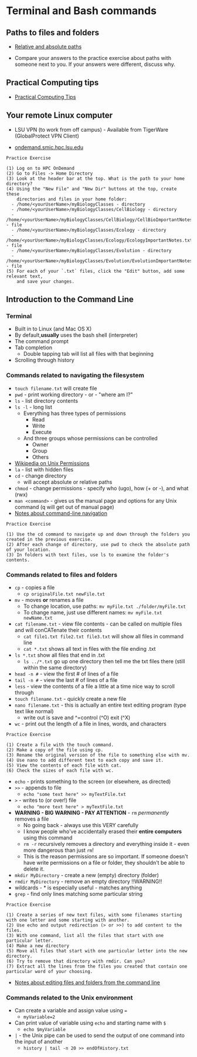 # Terminal and Bash commands

## Paths to files and folders

- [Relative and absolute paths](https://github.com/FoundCompBio-Spr22/Intro_Week1/blob/main/Filesystems.md)

- Compare your answers to the practice exercise about paths with someone next to you. If your answers were different, discuss why.

## Practical Computing tips

- [Practical Computing Tips](https://github.com/FoundCompBio-Spr22/Intro_Week1/blob/main/ComputingTips.md)

## Your remote Linux computer

- LSU VPN (to work from off campus) - Available from TigerWare (GlobalProtect VPN Client)

- [ondemand.smic.hpc.lsu.edu](https://ondemand.smic.hpc.lsu.edu)

```
Practice Exercise

(1) Log on to HPC OnDemand
(2) Go to Files -> Home Directory
(3) Look at the header bar at the top. What is the path to your home directory?
(4) Using the "New File" and "New Dir" buttons at the top, create these
    directories and files in your home folder:
  - /home/<yourUserName>/myBiologyClasses - directory
  - /home/<yourUserName>/myBiologyClasses/CellBiology - directory
  - /home/<yourUserName>/myBiologyClasses/CellBiology/CellBioImportantNotes.txt - file
  - /home/<yourUserName>/myBiologyClasses/Ecology - directory
  - /home/<yourUserName>/myBiologyClasses/Ecology/EcologyImportantNotes.txt - file
  - /home/<yourUserName>/myBiologyClasses/Evolution - directory
  - /home/<yourUserName>/myBiologyClasses/Evolution/EvolutionImportantNotes.txt - file
(5) For each of your `.txt` files, click the "Edit" button, add some relevant text,
    and save your changes.
```

## Introduction to the Command Line

### Terminal

 - Built in to Linux (and Mac OS X)
 - By default,__usually__ uses the bash shell (interpreter)
 - The command prompt
 - Tab completion
 	- Double tapping tab will list all files with that beginning
 - Scrolling through history

### Commands related to navigating the filesystem

- `touch filename.txt` will create file
- `pwd` - print working directory - or - "where am I?"
- `ls` - list directory contents
- `ls -l` - long list
    - Everything has three types of permissions
        - Read
        - Write
        - Execute
    - And three groups whose permissions can be controlled
        - Owner
        - Group
        - Others
- [Wikipedia on Unix Permissions](https://en.wikipedia.org/wiki/File_system_permissions#Notation_of_traditional_Unix_permissions)
- `la` - list with hidden files
- `cd` - change directory
    - will accept absolute or relative paths
- `chmod` - change permissions - specify who (ugo), how (+ or -), and what (rwx)
- `man <command>` - gives us the manual page and options for any Unix command (q will get out of manual page)
- [Notes about command-line navigation](https://github.com/FoundCompBio-Spr22/Shell_Week2/blob/main/CommandLine_Navigating.md)

```
Practice Exercise

(1) Use the cd command to navigate up and down through the folders you created in the previous exercise.
(2) After each change of directory, use pwd to check the absolute path of your location.
(3) In folders with text files, use ls to examine the folder's contents.
```

### Commands related to files and folders

- `cp` - copies a file
    - `cp originalFile.txt newFile.txt`
- `mv` - moves __or__ renames a file
    - To change location, use paths: `mv myFile.txt ./folder/myFile.txt`
    - To change name, just use different names: `mv myFile.txt newName.txt`
- `cat filename.txt` - view file contents - can be called on multiple files and will conCATenate their contents
    - `cat file1.txt file2.txt file3.txt` will show all files in command line
    - `cat *.txt` shows all text in files with the file ending .txt
- `ls *.txt` show all files that end in .txt
    - `ls ../*.txt` go up one directory then tell me the txt files there (still within the same directory)
- `head -n #` - view the first # of lines of a file
- `tail -n #` - view the last # of lines of a file
- `less` - view the contents of a file a little at a time nice way to scroll through
- `touch filename.txt` - quickly create a new file
- `nano filename.txt` - this is actually an entire text editing program (type text like normal)
    - write out is save and ^=control (^O) exit (^X)
- `wc` - print out the length of a file in lines, words, and characters

```
Practice Exercise

(1) Create a file with the touch command.
(2) Make a copy of the file using cp.
(3) Rename the original version of the file to something else with mv.
(4) Use nano to add different text to each copy and save it.
(5) View the contents of each file with cat.
(6) Check the sizes of each file with wc.
```

- `echo` - prints something to the screen (or elsewhere, as directed)
- `>>` - appends to file
    - `echo "some text here" >> myTextFile.txt`
- `>` - writes to (or over!) file
    - `echo "more text here" > myTextFile.txt`
- __WARNING - BIG WARNING - PAY ATTENTION__ - `rm` _permanently_ removes a file
    - No going back - always use this VERY carefully
    - I know people who've accidentally erased their __entire computers__ using this command
    - `rm -r` recursively removes a directory and everything inside it - even more dangerous than just `rm`!
    - This is the reason permissions are so important. If someone doesn't have write permissions on a file or folder, they shouldn't be able to delete it.
- `mkdir MyDirectory` - create a new (empty) directory (folder)
- `rmdir MyDirectory` - remove an empty directory !!WARNING!!
- wildcards - * is especially useful - matches anything
- `grep` - find only lines matching some particular string

```
Practice Exercise

(1) Create a series of new text files, with some filenames starting with one letter and some starting with another.
(2) Use echo and output redirection (> or >>) to add content to the files.
(3) With one command, list all the files that start with one particular letter.
(4) Make a new directory
(5) Move all files that start with one particular letter into the new directory.
(6) Try to remove that directory with rmdir. Can you?
(7) Extract all the lines from the files you created that contain one particular word of your choosing.
```

- [Notes about editing files and folders from the command line](https://github.com/FoundCompBio-Spr22/Shell_Week2/blob/main/CommandLine_Editing.md)

### Commands related to the Unix environment

- Can create a variable and assign value using `=`
    - `myVariable=2`
- Can print value of variable using `echo` and starting name with `$`
    - `echo $myVariable`
- `|` - the Unix pipe can be used to send the output of one command into the input of another
    - `history | tail -n 20 >> endOfHistory.txt`

